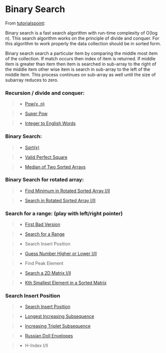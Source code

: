 # Binary Search

From [tutorialspoint](https://www.tutorialspoint.com/data_structures_algorithms/binary_search_algorithm.htm):

Binary search is a fast search algorithm with run-time complexity of Ο(log n). This search algorithm works on the principle of divide and conquer. For this algorithm to work properly the data collection should be in sorted form.

Binary search search a particular item by comparing the middle most item of the collection. If match occurs then index of item is returned. If middle item is greater than item then item is searched in sub-array to the right of the middle item other wise item is search in sub-array to the left of the middle item. This process continues on sub-array as well until the size of subarray reduces to zero.

### Recursion / divide and conquer:

> * [Pow(x, n)](pow_x_n.md)

> * [Super Pow](pow_x_n.md)

> * [Integer to English Words](integer_to_english_words.md)

### Binary Search:

> * [Sqrt(x)](sqrt_x.md)

> * [Valid Perfect Square](sqrt_x.md)

> * [Median of Two Sorted Arrays](../array/median_of_two_sorted_arrays.md)

### Binary Search for rotated array:

> * [Find Minimum in Rotated Sorted Array I/II](../array/find_minimum_in_rotated_sorted_array.md)

> * [Search in Rotated Sorted Array I/II](../array/search_in_rotated_sorted_array.md)

### Search for a range: (play with left/right pointer)

> * [First Bad Version](../array/first_bad_version.md)

> * [Search for a Range](../array/search_for_a_range.md)

> * Search Insert Position

> * [Guess Number Higher or Lower I/II](../math/guess_number_higher_or_lower.md)

> * Find Peak Element

> * [Search a 2D Matrix I/II](search_a_2d_matrix.md)

> * [Kth Smallest Element in a Sorted Matrix](kth_smallest_element_in_a_sorted_matrix.md)

### Search Insert Position

> * [Search Insert Position](../array/search_insert_position.md)

> * [Longest Increasing Subsequence](../array/search_insert_position.md)

> * [Increasing Triplet Subsequence](../array/search_insert_position.md)

> * [Russian Doll Envelopes](../array/search_insert_position.md)

> * H-Index I/II
